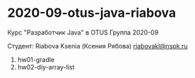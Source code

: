 # 2020-09-otus-java-riabova

Курс "Разработчик Java" в OTUS
Группа 2020-09

Студент:
Riabova Ksenia (Ксения Рябова)
riabovakl@nspk.ru


1. hw01-gradle
2. hw02-diy-array-list